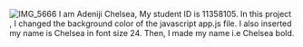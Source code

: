 ![IMG_5666](https://github.com/Chelsiiy/rn-assignment2-ID-11358105/assets/151575298/867ba15a-cb51-4710-b96c-6d5f0fdba711)
I am Adeniji Chelsea,
My student ID is 11358105.
In this project , I changed the background color of the javascript app.js file.
I also inserted my name is Chelsea in font size 24. 
Then, I made my name i.e Chelsea bold. 
